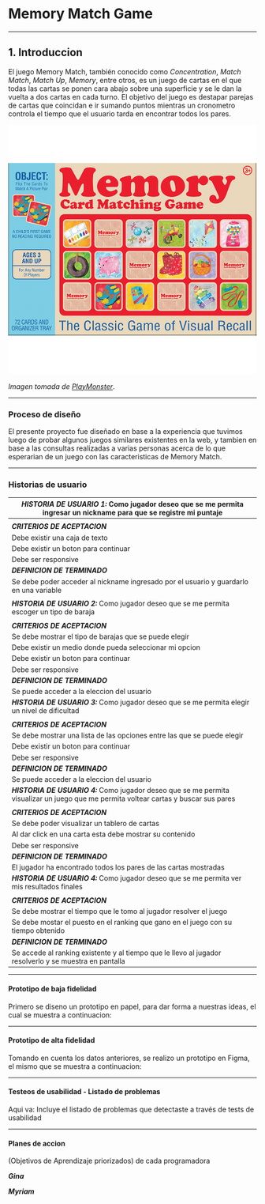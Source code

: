 # Memory Match Game

***
## 1. Introduccion

El juego Memory Match, también conocido como _Concentration_, _Match Match_, 
_Match Up_, _Memory_, entre otros, es un juego de cartas en el que todas las 
cartas se ponen cara abajo sobre una superficie y se le dan la vuelta a dos 
cartas en cada turno. 
El objetivo del juego es destapar parejas de cartas que coincidan e ir sumando
puntos mientras un cronometro controla el tiempo que el usuario tarda en
encontrar todos los pares.

![Concentration (card game)](MemoryGame.png)

_Imagen tomada de [PlayMonster](https://www.playmonster.com/product/memory-card-matching-game/)_.


***
### Proceso de diseño

El presente proyecto fue diseñado en base a la experiencia que tuvimos luego de probar algunos
juegos similares existentes en la web, y tambien en base a las consultas realizadas a 
varias personas acerca de lo que esperarian de un juego con las caracteristicas de Memory Match.

---
### Historias de usuario

| ***HISTORIA DE USUARIO 1:*** Como jugador deseo que se me permita ingresar un nickname para que se registre mi puntaje|
|---------------------------|
||
|***CRITERIOS DE ACEPTACION***|
|Debe existir una caja de texto|
|Debe existir un boton para continuar|
|Debe ser responsive| |
|***DEFINICION DE TERMINADO***|
|Se debe poder acceder al nickname ingresado por el usuario y guardarlo en una variable|
||
| ***HISTORIA DE USUARIO 2:*** Como jugador deseo que se me permita escoger un tipo de baraja |
||
|***CRITERIOS DE ACEPTACION***|
|Se debe mostrar el tipo de barajas que se puede elegir|
|Debe existir un medio donde pueda seleccionar mi opcion|
|Debe existir un boton para continuar|
|Debe ser responsive|
|***DEFINICION DE TERMINADO***|
|Se puede acceder a la eleccion del usuario|
| ***HISTORIA DE USUARIO 3:*** Como jugador deseo que se me permita elegir un nivel de dificultad|
||
|***CRITERIOS DE ACEPTACION***|
|Se debe mostrar una lista de las opciones entre las que se puede elegir|
|Debe existir un boton para continuar|
|Debe ser responsive|
|***DEFINICION DE TERMINADO***|
|Se puede acceder a la eleccion del usuario|
| ***HISTORIA DE USUARIO 4:*** Como jugador deseo que se me permita visualizar un juego que me permita voltear cartas y buscar sus pares|
||
|***CRITERIOS DE ACEPTACION***|
|Se debe poder visualizar un tablero de cartas|
|Al dar click en una carta esta debe mostrar su contenido|
|Debe ser responsive|
|***DEFINICION DE TERMINADO***|
|El jugador ha encontrado todos los pares de las cartas mostradas|
| ***HISTORIA DE USUARIO 4:*** Como jugador deseo que se me permita ver mis resultados finales|
||
|***CRITERIOS DE ACEPTACION***|
|Se debe mostrar el tiempo que le tomo al jugador resolver el juego|
|Se debe mostar el puesto en el ranking que gano en el juego con su tiempo obtenido|
|***DEFINICION DE TERMINADO***|
|Se accede al ranking existente y al tiempo que le llevo al jugador resolverlo y se muestra en pantalla|
***
#### Prototipo de baja fidelidad

Primero se diseno un prototipo en papel, para dar forma a nuestras ideas, el cual se muestra a continuacion:

***
#### Prototipo de alta fidelidad
Tomando en cuenta los datos anteriores, se realizo un prototipo en Figma, el mismo que se muestra a continuacion:

***
#### Testeos de usabilidad - Listado de problemas

Aqui va: Incluye el listado de problemas que detectaste a través de tests de
  usabilidad
***
#### Planes de accion
(Objetivos de Aprendizaje priorizados) de cada programadora

***Gina***

***Myriam***
